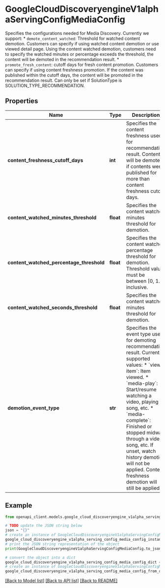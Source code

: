 # GoogleCloudDiscoveryengineV1alphaServingConfigMediaConfig

Specifies the configurations needed for Media Discovery. Currently we support: * `demote_content_watched`: Threshold for watched content demotion. Customers can specify if using watched content demotion or use viewed detail page. Using the content watched demotion, customers need to specify the watched minutes or percentage exceeds the threshold, the content will be demoted in the recommendation result. * `promote_fresh_content`: cutoff days for fresh content promotion. Customers can specify if using content freshness promotion. If the content was published within the cutoff days, the content will be promoted in the recommendation result. Can only be set if SolutionType is SOLUTION_TYPE_RECOMMENDATION.

## Properties

Name | Type | Description | Notes
------------ | ------------- | ------------- | -------------
**content_freshness_cutoff_days** | **int** | Specifies the content freshness used for recommendation result. Contents will be demoted if contents were published for more than content freshness cutoff days. | [optional] 
**content_watched_minutes_threshold** | **float** | Specifies the content watched minutes threshold for demotion. | [optional] 
**content_watched_percentage_threshold** | **float** | Specifies the content watched percentage threshold for demotion. Threshold value must be between [0, 1.0] inclusive. | [optional] 
**content_watched_seconds_threshold** | **float** | Specifies the content watched minutes threshold for demotion. | [optional] 
**demotion_event_type** | **str** | Specifies the event type used for demoting recommendation result. Currently supported values: * &#x60;view-item&#x60;: Item viewed. * &#x60;media-play&#x60;: Start/resume watching a video, playing a song, etc. * &#x60;media-complete&#x60;: Finished or stopped midway through a video, song, etc. If unset, watch history demotion will not be applied. Content freshness demotion will still be applied. | [optional] 

## Example

```python
from openapi_client.models.google_cloud_discoveryengine_v1alpha_serving_config_media_config import GoogleCloudDiscoveryengineV1alphaServingConfigMediaConfig

# TODO update the JSON string below
json = "{}"
# create an instance of GoogleCloudDiscoveryengineV1alphaServingConfigMediaConfig from a JSON string
google_cloud_discoveryengine_v1alpha_serving_config_media_config_instance = GoogleCloudDiscoveryengineV1alphaServingConfigMediaConfig.from_json(json)
# print the JSON string representation of the object
print(GoogleCloudDiscoveryengineV1alphaServingConfigMediaConfig.to_json())

# convert the object into a dict
google_cloud_discoveryengine_v1alpha_serving_config_media_config_dict = google_cloud_discoveryengine_v1alpha_serving_config_media_config_instance.to_dict()
# create an instance of GoogleCloudDiscoveryengineV1alphaServingConfigMediaConfig from a dict
google_cloud_discoveryengine_v1alpha_serving_config_media_config_from_dict = GoogleCloudDiscoveryengineV1alphaServingConfigMediaConfig.from_dict(google_cloud_discoveryengine_v1alpha_serving_config_media_config_dict)
```
[[Back to Model list]](../README.md#documentation-for-models) [[Back to API list]](../README.md#documentation-for-api-endpoints) [[Back to README]](../README.md)


